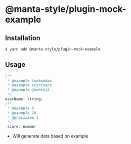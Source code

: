 # @manta-style/plugin-mock-example

## Installation
```sh
$ yarn add @manta-style/plugin-mock-example
```

## Usage

```js
/**
 * @example tanhauhau
 * @example cryrivers
 * @example jennieji
 */
userName: string;
/**
 * @example 5
 * @example 10
 * @precision 1
 */
 score: number
```

- Will generate data based on example
